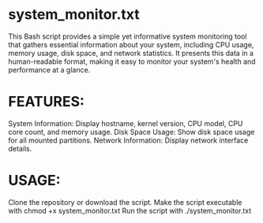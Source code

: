 # system_monitor.txt
This Bash script provides a simple yet informative system monitoring tool that gathers essential information about
your system, including CPU usage, memory usage, disk space, and network statistics.
It presents this data in a human-readable format, making it easy to monitor your system's health and performance at a glance.
# FEATURES:
System Information: Display hostname, kernel version, CPU model, CPU core count, and memory usage.
Disk Space Usage: Show disk space usage for all mounted partitions.
Network Information: Display network interface details.
# USAGE:
Clone the repository or download the script.
Make the script executable with chmod +x system_monitor.txt
Run the script with ./system_monitor.txt
